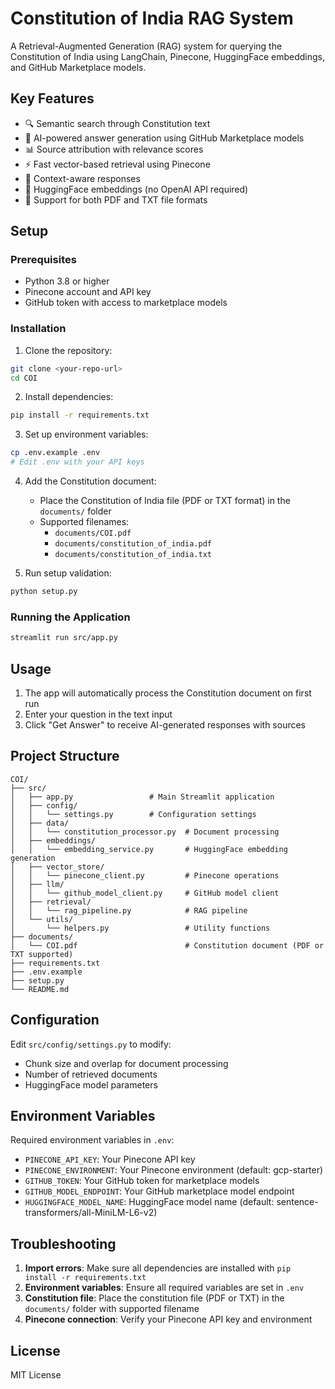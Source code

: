 # Constitution of India RAG System

A Retrieval-Augmented Generation (RAG) system for querying the Constitution of India using LangChain, Pinecone, HuggingFace embeddings, and GitHub Marketplace models.

## Key Features

- 🔍 Semantic search through Constitution text
- 🤖 AI-powered answer generation using GitHub Marketplace models
- 📊 Source attribution with relevance scores
- ⚡ Fast vector-based retrieval using Pinecone
- 🎯 Context-aware responses
- 🔧 HuggingFace embeddings (no OpenAI API required)
- 📄 Support for both PDF and TXT file formats

## Setup

### Prerequisites

- Python 3.8 or higher
- Pinecone account and API key
- GitHub token with access to marketplace models

### Installation

1. Clone the repository:
```bash
git clone <your-repo-url>
cd COI
```

2. Install dependencies:
```bash
pip install -r requirements.txt
```

3. Set up environment variables:
```bash
cp .env.example .env
# Edit .env with your API keys
```

4. Add the Constitution document:
   - Place the Constitution of India file (PDF or TXT format) in the `documents/` folder
   - Supported filenames:
     - `documents/COI.pdf`
     - `documents/constitution_of_india.pdf`
     - `documents/constitution_of_india.txt`

5. Run setup validation:
```bash
python setup.py
```

### Running the Application

```bash
streamlit run src/app.py
```

## Usage

1. The app will automatically process the Constitution document on first run
2. Enter your question in the text input
3. Click "Get Answer" to receive AI-generated responses with sources

## Project Structure

```
COI/
├── src/
│   ├── app.py                 # Main Streamlit application
│   ├── config/
│   │   └── settings.py        # Configuration settings
│   ├── data/
│   │   └── constitution_processor.py  # Document processing
│   ├── embeddings/
│   │   └── embedding_service.py       # HuggingFace embedding generation
│   ├── vector_store/
│   │   └── pinecone_client.py         # Pinecone operations
│   ├── llm/
│   │   └── github_model_client.py     # GitHub model client
│   ├── retrieval/
│   │   └── rag_pipeline.py            # RAG pipeline
│   └── utils/
│       └── helpers.py                 # Utility functions
├── documents/
│   └── COI.pdf                        # Constitution document (PDF or TXT supported)
├── requirements.txt
├── .env.example
├── setup.py
└── README.md
```

## Configuration

Edit `src/config/settings.py` to modify:
- Chunk size and overlap for document processing
- Number of retrieved documents
- HuggingFace model parameters

## Environment Variables

Required environment variables in `.env`:
- `PINECONE_API_KEY`: Your Pinecone API key
- `PINECONE_ENVIRONMENT`: Your Pinecone environment (default: gcp-starter)
- `GITHUB_TOKEN`: Your GitHub token for marketplace models
- `GITHUB_MODEL_ENDPOINT`: Your GitHub marketplace model endpoint
- `HUGGINGFACE_MODEL_NAME`: HuggingFace model name (default: sentence-transformers/all-MiniLM-L6-v2)


## Troubleshooting

1. **Import errors**: Make sure all dependencies are installed with `pip install -r requirements.txt`
2. **Environment variables**: Ensure all required variables are set in `.env`
3. **Constitution file**: Place the constitution file (PDF or TXT) in the `documents/` folder with supported filename
4. **Pinecone connection**: Verify your Pinecone API key and environment

## License

MIT License
